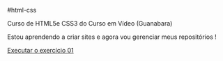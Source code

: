 #html-css

 Curso de HTML5e CSS3 do Curso em Vídeo (Guanabara)

 Estou aprendendo a criar sites e agora vou gerenciar meus repositórios ! 

<a href="https://angelo-santiago.github.io/html-css/exercícios/ex01-Hello World!/index.html">Executar o exercício 01 </a>
